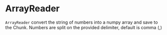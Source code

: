 # ArrayReader

`ArrayReader` convert the string of numbers into a numpy array and save to the Chunk. Numbers are split on the provided delimiter, default is comma (,)